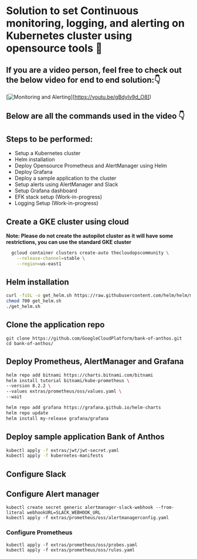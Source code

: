 # Solution to set Continuous monitoring, logging, and alerting on Kubernetes cluster using opensource tools 🚀

## If you are a video person, feel free to check out the below video for end to end solution:👇
[![Monitoring and Alerting](https://img.youtube.com/vi/gBdyIv9d_O8/sddefault.jpg)][https://youtu.be/gBdyIv9d_O8])

## Below are all the commands used in the video 👇

## Steps to be performed:
*  Setup a Kubernetes cluster
*  Helm installation
*  Deploy Opensource Prometheus and AlertManager using Helm
*  Deploy Grafana
*  Deploy a sample application to the cluster
*  Setup alerts using AlertManager and Slack
*  Setup Grafana dashboard
*  EFK stack setup (Work-in-progress)
*  Logging Setup (Work-in-progress)

## Create a GKE cluster using cloud
**Note: Please do not create the autopilot cluster as it will have some restrictions, you can use the standard GKE cluster**
```bash
  gcloud container clusters create-auto thecloudopscommunity \
    --release-channel=stable \
    --region=us-east1
 ```


## Helm installation

```bash
curl -fsSL -o get_helm.sh https://raw.githubusercontent.com/helm/helm/main/scripts/get-helm-3
chmod 700 get_helm.sh
./get_helm.sh
```

## Clone the application repo

```
git clone https://github.com/GoogleCloudPlatform/bank-of-anthos.git
cd bank-of-anthos/
```

## Deploy Prometheus, AlertManager and Grafana

```bash
helm repo add bitnami https://charts.bitnami.com/bitnami
helm install tutorial bitnami/kube-prometheus \
--version 8.2.2 \
--values extras/prometheus/oss/values.yaml \
--wait

helm repo add grafana https://grafana.github.io/helm-charts
helm repo update
helm install my-release grafana/grafana

```

## Deploy sample application Bank of Anthos
```bash
kubectl apply -f extras/jwt/jwt-secret.yaml
kubectl apply -f kubernetes-manifests
```

## Configure Slack

## Configure Alert manager
```
kubectl create secret generic alertmanager-slack-webhook --from-literal webhookURL=SLACK_WEBHOOK_URL
kubectl apply -f extras/prometheus/oss/alertmanagerconfig.yaml
```

### Configure Prometheus
```
kubectl apply -f extras/prometheus/oss/probes.yaml
kubectl apply -f extras/prometheus/oss/rules.yaml
```






